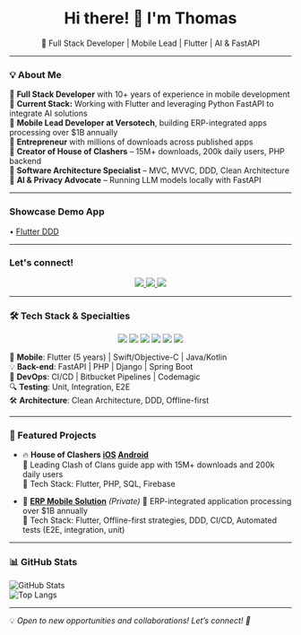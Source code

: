 
<h1 align="center">Hi there! 👋 I'm Thomas</h1>

<p align="center">
  🚀 Full Stack Developer | Mobile Lead | Flutter | AI & FastAPI
</p>

---

### 💡 About Me  

🔹 **Full Stack Developer** with 10+ years of experience in mobile development  
🔹 **Current Stack:** Working with Flutter and leveraging Python FastAPI to integrate AI solutions  
🔹 **Mobile Lead Developer at Versotech**, building ERP-integrated apps processing over $1B annually  
🔹 **Entrepreneur** with millions of downloads across published apps  
🔹 **Creator of House of Clashers** – 15M+ downloads, 200k daily users, PHP backend  
🔹 **Software Architecture Specialist** – MVC, MVVC, DDD, Clean Architecture  
🔹 **AI & Privacy Advocate** – Running LLM models locally with FastAPI  

---

### Showcase Demo App
• [Flutter DDD](https://github.com/thomasfranke/flutter_ddd)

---

### Let's connect!

<p align="center">
  <a href="https://www.linkedin.com/in/thomas-franke-32596639/">
    <img src="https://img.shields.io/badge/LinkedIn-0A66C2?style=for-the-badge&logo=linkedin&logoColor=white"/>
  </a>
  <a href="https://wakatime.com/@81ee337c-1e3d-460c-9004-b1ee1d921524">
    <img src="https://wakatime.com/badge/user/81ee337c-1e3d-460c-9004-b1ee1d921524.svg?style=for-the-badge"/>
  </a>
  <a href="https://frankeapps.com">
    <img src="https://img.shields.io/badge/Website-000000?style=for-the-badge&logo=internet-explorer&logoColor=white"/>
  </a>
</p>

---

### 🛠️ Tech Stack & Specialties  

<p align="center">
  <img src="https://img.shields.io/badge/Flutter-02569B?style=for-the-badge&logo=flutter&logoColor=white"/>
  <img src="https://img.shields.io/badge/FastAPI-009688?style=for-the-badge&logo=fastapi&logoColor=white"/>
  <img src="https://img.shields.io/badge/PHP-777BB4?style=for-the-badge&logo=php&logoColor=white"/>
  <img src="https://img.shields.io/badge/CI/CD-0A192F?style=for-the-badge&logo=githubactions&logoColor=white"/>
  <img src="https://img.shields.io/badge/MySQL-4479A1?style=for-the-badge&logo=mysql&logoColor=white"/>
  <img src="https://img.shields.io/badge/Git-F05032?style=for-the-badge&logo=git&logoColor=white"/>
</p>

📱 **Mobile**: Flutter (5 years) | Swift/Objective-C | Java/Kotlin  
💡 **Back-end**: FastAPI | PHP | Django | Spring Boot  
🚀 **DevOps**: CI/CD | Bitbucket Pipelines | Codemagic  
🔍 **Testing**: Unit, Integration, E2E  
🛠 **Architecture**: Clean Architecture, DDD, Offline-first  

---

### 🌟 Featured Projects  

- 🔥 **House of Clashers [iOS](https://apps.apple.com/us/app/house-of-clashers-clash-guide/id653987498) [Android](https://play.google.com/store/apps/details?id=com.frankeaplicativos.houseofclashers&hl=pt_BR)**  
  📌 Leading Clash of Clans guide app with 15M+ downloads and 200k daily users  
  🔧 Tech Stack: Flutter, PHP, SQL, Firebase  

- 🚀 **[ERP Mobile Solution](https://versotech.com.br)** *(Private)*
  📌 ERP-integrated application processing over $1B annually  
  🔧 Tech Stack: Flutter, Offline-first strategies, DDD, CI/CD, Automated tests (E2E, integration, unit)  


---

### 📊 GitHub Stats  

![GitHub Stats](https://github-readme-stats.vercel.app/api?username=thomasfranke&show_icons=true&theme=dark)  
![Top Langs](https://github-readme-stats.vercel.app/api/top-langs/?username=thomasfranke&layout=compact&theme=dark)  

---

💡 *Open to new opportunities and collaborations! Let’s connect! 🚀*
